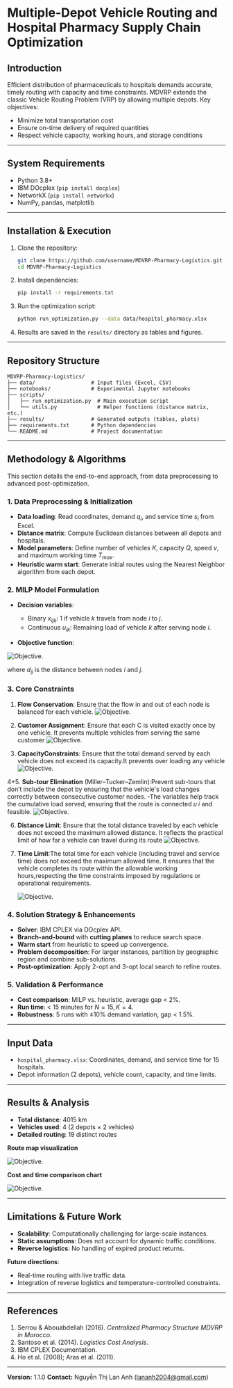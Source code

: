 # Multiple-Depot Vehicle Routing and Hospital Pharmacy Supply Chain Optimization


## Introduction

Efficient distribution of pharmaceuticals to hospitals demands accurate, timely routing with capacity and time constraints. MDVRP extends the classic Vehicle Routing Problem (VRP) by allowing multiple depots. Key objectives:

* Minimize total transportation cost
* Ensure on-time delivery of required quantities
* Respect vehicle capacity, working hours, and storage conditions

---

## System Requirements

* Python 3.8+
* IBM DOcplex (`pip install docplex`)
* NetworkX (`pip install networkx`)
* NumPy, pandas, matplotlib

---

## Installation & Execution

1. Clone the repository:

   ```bash
   git clone https://github.com/username/MDVRP-Pharmacy-Logistics.git
   cd MDVRP-Pharmacy-Logistics
   ```
2. Install dependencies:

   ```bash
   pip install -r requirements.txt
   ```
3. Run the optimization script:

   ```bash
   python run_optimization.py --data data/hospital_pharmacy.xlsx
   ```
4. Results are saved in the `results/` directory as tables and figures.

---

## Repository Structure

```
MDVRP-Pharmacy-Logistics/
├── data/                  # Input files (Excel, CSV)
├── notebooks/             # Experimental Jupyter notebooks
├── scripts/
│   ├── run_optimization.py  # Main execution script
│   └── utils.py             # Helper functions (distance matrix, etc.)
├── results/               # Generated outputs (tables, plots)
├── requirements.txt       # Python dependencies
└── README.md              # Project documentation
```

---

## Methodology & Algorithms

This section details the end-to-end approach, from data preprocessing to advanced post-optimization.

### 1. Data Preprocessing & Initialization

* **Data loading**: Read coordinates, demand $q_i$, and service time $s_i$ from Excel.
* **Distance matrix**: Compute Euclidean distances between all depots and hospitals.
* **Model parameters**: Define number of vehicles $K$, capacity $Q$, speed $v$, and maximum working time $T_{max}$.
* **Heuristic warm start**: Generate initial routes using the Nearest Neighbor algorithm from each depot.

### 2. MILP Model Formulation

* **Decision variables**:

  * Binary $x_{ijk}$: 1 if vehicle $k$ travels from node $i$ to $j$.
  * Continuous $u_{ik}$: Remaining load of vehicle $k$ after serving node $i$.
* **Objective function**:

 ![Objective](https://github.com/LanAnh55/Optimize/blob/main/contraints/objective.png).

  where $d_{ij}$ is the distance between nodes $i$ and $j$.

### 3. Core Constraints

1. **Flow Conservation**: Ensure that the flow in and out of each node is balanced for each vehicle.
    ![Objective](https://github.com/LanAnh55/Optimize/blob/main/contraints/constraint%201.png).
   
3. **Customer Assignment**: Ensure that each C is visited exactly once by one vehicle. It prevents multiple vehicles from serving the same customer
   ![Objective](https://github.com/LanAnh55/Optimize/blob/main/contraints/constraints%202.png).
   
5. **CapacityConstraints**: Ensure that the total demand served by each vehicle does not exceed its capacity.It prevents over loading any vehicle
    ![Objective](https://github.com/LanAnh55/Optimize/blob/main/contraints/constraint%203.png).
   
4+5. **Sub-tour Elimination** (Miller–Tucker–Zemlin):Prevent sub-tours that don’t include the depot by ensuring that the vehicle's load changes correctly between consecutive customer nodes.
   -The variables help track the cumulative load served, ensuring that the route is connected 𝑢 𝑖 and feasible.
   ![Objective](https://github.com/LanAnh55/Optimize/blob/main/contraints/constraints%204.png).
   
6. **Distance Limit**: Ensure that the total distance traveled by each vehicle does not exceed the maximum allowed distance. It reflects the practical limit of how far a vehicle can travel during its route
   ![Objective](https://github.com/LanAnh55/Optimize/blob/main/contraints/Constraints%206.png).
   
8. **Time Limit**:The total time for each vehicle (including travel and service time) does not exceed the maximum allowed time. It ensures that the vehicle completes its route within the allowable working hours,respecting the time constraints imposed by regulations or operational requirements.
   
   ![Objective](https://github.com/LanAnh55/Optimize/blob/main/contraints/Constraints%207.png).

### 4. Solution Strategy & Enhancements

* **Solver**: IBM CPLEX via DOcplex API.
* **Branch-and-bound** with **cutting planes** to reduce search space.
* **Warm start** from heuristic to speed up convergence.
* **Problem decomposition**: For larger instances, partition by geographic region and combine sub-solutions.
* **Post-optimization**: Apply 2-opt and 3-opt local search to refine routes.

### 5. Validation & Performance

* **Cost comparison**: MILP vs. heuristic, average gap < 2%.
* **Run time**: < 15 minutes for $N=15, K=4$.
* **Robustness**: 5 runs with ±10% demand variation, gap < 1.5%.

---

## Input Data

* `hospital_pharmacy.xlsx`: Coordinates, demand, and service time for 15 hospitals.
* Depot information (2 depots), vehicle count, capacity, and time limits.

---

## Results & Analysis

* **Total distance**: 4015 km
* **Vehicles used**: 4 (2 depots × 2 vehicles)
* **Detailed routing**: 19 distinct routes

**Route map visualization**

 ![Objective](https://github.com/LanAnh55/Optimize/blob/main/image/solution.png).

**Cost and time comparison chart**

 ![Objective](https://github.com/LanAnh55/Optimize/blob/main/image/estimate.png).

---

## Limitations & Future Work

* **Scalability**: Computationally challenging for large-scale instances.
* **Static assumptions**: Does not account for dynamic traffic conditions.
* **Reverse logistics**: No handling of expired product returns.

**Future directions**:

* Real-time routing with live traffic data.
* Integration of reverse logistics and temperature-controlled constraints.

---

## References

1. Serrou & Abouabdellah (2016). *Centralized Pharmacy Structure MDVRP in Morocco*.
2. Santoso et al. (2014). *Logistics Cost Analysis*.
3. IBM CPLEX Documentation.
4. Ho et al. (2008); Aras et al. (2011).

---

**Version:** 1.1.0
**Contact:** Nguyễn Thị Lan Anh ([lananh2004@gmail.com](lananh2004@gmail.com))
